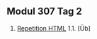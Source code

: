 ## Modul 307 Tag 2

1. [Repetition HTML](https://superspace.github.io/ilv.307/02-modul-307/01%20Repetition%20HTML)
1.1. [Üb]
<!--stackedit_data:
eyJoaXN0b3J5IjpbLTEyMjU5MTIzNzRdfQ==
-->